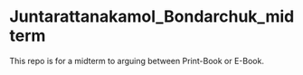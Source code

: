 # Juntarattanakamol_Bondarchuk_midterm
This repo is for a midterm to arguing between Print-Book or E-Book.

